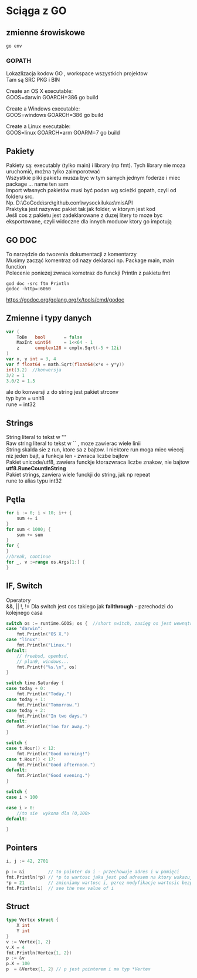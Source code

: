 
# Sciąga z GO

## zmienne śrowiskowe

```shell
go env
```

### GOPATH

Lokazlizacja kodow GO , workspace wszystkich projektow  
Tam są SRC PKG i BIN  

Create an OS X executable:  
GOOS=darwin GOARCH=386 go build  

Create a Windows executable:  
GOOS=windows GOARCH=386 go build  

Create a Linux executable:  
GOOS=linux GOARCH=arm GOARM=7 go build  

## Pakiety

Pakiety są: executably (tylko main) i library (np fmt). Tych library nie moza uruchomić, można tylko zaimporotwać  
Wszystkie pliki pakietu musza byc  w tym samych jednym foderze i miec package ... name ten sam  
Import własnych pakietów musi być podan wg scieżki gopath, czyli od folderu src.  
Np. D:\GoCode\src\github.com\wysockilukas\misAPI  
Praktyka jest nazywac pakiet tak jak folder, w ktorym jest kod  
Jeśli cos z pakietu jest zadeklarowane z duzej litery to moze byc eksportowane, czyli widoczne dla innych moduow ktory go impotują  

## GO DOC

To narzędzie do twozenia dokumentacji z komentarzy  
Musimy zacząć komentraz od nazy deklaraci np. Package main, main function  
Polecenie poniezej zwraca kometraz do funckji Println z pakietu fmt  

```shell
god doc -src ftm Println
godoc -http=:6060
```

<https://godoc.org/golang.org/x/tools/cmd/godoc>  

## Zmienne i typy danych

```Go
var (
    ToBe   bool       = false
    MaxInt uint64     = 1<<64 - 1
    z      complex128 = cmplx.Sqrt(-5 + 12i)
)
var x, y int = 3, 4
var f float64 = math.Sqrt(float64(x*x + y*y))
int(3.2)  //konwersja
3/2 = 1
3.0/2 = 1.5
```

ale do konwersji z do string jest pakiet strconv  
typ byte = unit8  
rune = int32  

## Strings

String literal to tekst w ""  
Raw string literal to tekst w `` , moze zawierac wiele linii  
String skalda sie z run, ktore sa z bajtow. I niektore run moga miec wiecej niz jeden bajt, a funkcja len - zwraca liczbe bajtow  
Pakiet unicode/utf8, zawiera funckje ktorazwraca liczbe znakow, nie bajtow **utf8.RuneCountInString**  
Pakiet strings, zawiera wiele funckji do string, jak np repeat  
rune to alias typu int32  

## Pętla

```Go
for i := 0; i < 10; i++ {
    sum += i
}
for sum < 1000; {
    sum += sum
}
for {
}
//break, continue
for _, v :=range os.Args[1:] {
}
```

## IF, Switch

Operatory  
&&, ||  !, !=
Dla switch jest cos takiego jak **fallthrough** - pzrechodzi do kolejnego casa  

```Go
switch os := runtime.GOOS; os {  //short switch, zasięg os jest wewnątrz switch  
case "darwin":
    fmt.Println("OS X.")
case "linux":
    fmt.Println("Linux.")
default:
    // freebsd, openbsd,
    // plan9, windows...
    fmt.Printf("%s.\n", os)
}

switch time.Saturday {
case today + 0:
    fmt.Println("Today.")
case today + 1:
    fmt.Println("Tomorrow.")
case today + 2:
    fmt.Println("In two days.")
default:
    fmt.Println("Too far away.")
}

switch {
case t.Hour() < 12:
    fmt.Println("Good morning!")
case t.Hour() < 17:
    fmt.Println("Good afternoon.")
default:
    fmt.Println("Good evening.")
}

switch {
case i > 100

case i > 0:
    //to sie  wykona dla (0,100>
default:

}
```

## Pointers

```Go
i, j := 42, 2701

p := &i         // to pointer do i - przechowuje adres i w pamięci
fmt.Println(*p) // *p to wartosc jaka jest pod adresem na ktory wskazuje p
*p = 21         // zmieniamy wartosc i, pzrez modyfikacje wartosic bezpośrednio wpamieci, gdzie wskazuje pointer p
fmt.Println(i)  // see the new value of i
```

## Struct

```Go
type Vertex struct {
    X int
    Y int
}
v := Vertex{1, 2}
v.X = 4
fmt.Println(Vertex{1, 2})
p := &v
p.X = 100
p  = &Vertex{1, 2} // p jest pointerem i ma typ *Vertex
```

